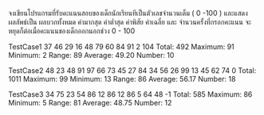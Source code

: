 จงเขียนโปรแกรมที่รับคะแนนสอบของเด็กนักเรียนทีเป็นตัวเลขจำนวนเต็ม ( 0 -100 ) และแสดงผลลัพธ์เป็น ผลบวกทั้งหมด ค่ามากสุด ค่าต่ำสุด ค่าพิสัย ค่าเฉลี่ย และ จำนวนครั้งที่กรอกคะแนน
จะหยุดก็ต่อเมื่อคะแนนของเด็กออกนอกช่วง 0 - 100

TestCase1
 37
 46
 29
 16
 48
 79
 60
 84
 91
 2
 104
Total: 492
Maximum: 91
Minimum: 2
Range: 89
Average: 49.20
Number: 10


TestCase2
 48
 23
 48
 91
 97
 66
 73
 45
 27
 84
 34
 56
 26
 99
 13
 45
 62
 74
 0
Total: 1011
Maximum: 99
Minimum: 13
Range: 86
Average: 56.17
Number: 18

TestCase3
 34
 75
 23
 54
 86
 12
 86
 12
 86
 5
 64
 48
 -1
Total: 585
Maximum: 86
Minimum: 5
Range: 81
Average: 48.75
Number: 12
